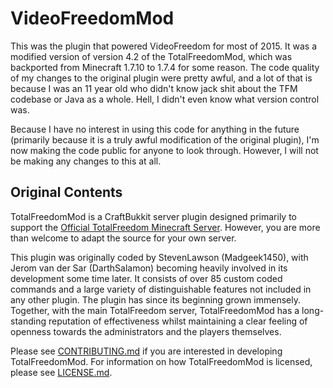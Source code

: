 # VideoFreedomMod #
This was the plugin that powered VideoFreedom for most of 2015. It was a modified version of version 4.2 of the TotalFreedomMod, which was backported from Minecraft 1.7.10 to 1.7.4 for some reason. The code quality of my changes to the original plugin were pretty awful, and a lot of that is because I was an 11 year old who didn't know jack shit about the TFM codebase or Java as a whole. Hell, I didn't even know what version control was.

Because I have no interest in using this code for anything in the future (primarily because it is a truly awful modification of the original plugin), I'm now making the code public for anyone to look through. However, I will not be making any changes to this at all.

## Original Contents ##
TotalFreedomMod is a CraftBukkit server plugin designed primarily to support the [Official TotalFreedom Minecraft Server](http://totalfreedom.me/). However, you are more than welcome to adapt the source for your own server.

This plugin was originally coded by StevenLawson (Madgeek1450), with Jerom van der Sar (DarthSalamon) becoming heavily involved in its development some time later. It consists of over 85 custom coded commands and a large variety of distinguishable features not included in any other plugin. The plugin has since its beginning grown immensely. Together, with the main TotalFreedom server, TotalFreedomMod has a long-standing reputation of effectiveness whilst maintaining a clear feeling of openness towards the administrators and the players themselves.

Please see [CONTRIBUTING.md](CONTRIBUTING.md) if you are interested in developing TotalFreedomMod. For information on how TotalFreedomMod is licensed, please see [LICENSE.md](LICENSE.md).

